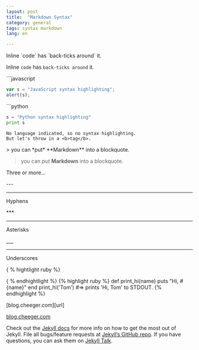 ```yaml
---
layout: post
title:  "Markdown Syntax"
category: general
tags: syntax markdown
lang: en

---
```


Inline \`code\` has \`back-ticks around\` it.

Inline `code` has `back-ticks around` it.

\`\`\`javascript

```javascript
var s = "JavaScript syntax highlighting";
alert(s);
```
\`\`\`python

```python
s = "Python syntax highlighting"
print s
```

```
No language indicated, so no syntax highlighting.
But let's throw in a <b>tag</b>.
```

\> you can \*put\* \*\*Markdown\*\* into a blockquote.

> you can *put* **Markdown** into a blockquote.


Three or more...

\-\-\-

---

Hyphens

\*\*\*

***

Asterisks

\_\_\_

___

Underscores

\{ % hightlight ruby %\}

\{ % endhightlight %\}
{% highlight ruby %}
def print_hi(name)
  puts "Hi, #{name}"
end
print_hi('Tom')
#=> prints 'Hi, Tom' to STDOUT.
{% endhighlight %}

\[blog.cheeger.com\]\[url\]

[blog.cheeger.com][url]

Check out the [Jekyll docs][jekyll-docs] for more info on how to get the most out of Jekyll. File all bugs/feature requests at [Jekyll’s GitHub repo][jekyll-gh]. If you have questions, you can ask them on [Jekyll Talk][jekyll-talk].

[jekyll-docs]: http://jekyllrb.com/docs/home
[jekyll-gh]:   https://github.com/jekyll/jekyll
[jekyll-talk]: https://talk.jekyllrb.com/
[url]: http://blog.cheeger.com/
